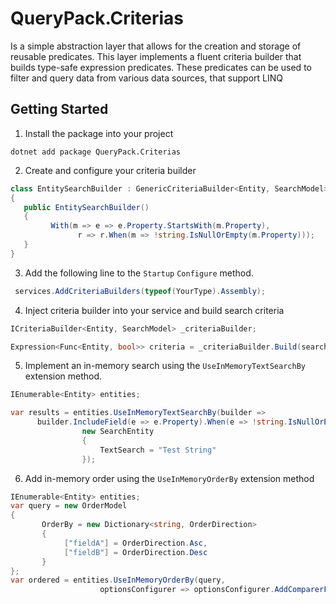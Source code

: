 # QueryPack.Criterias
Is a simple abstraction layer that allows for the creation and storage of reusable predicates. This layer implements a fluent criteria builder that builds type-safe expression predicates. These predicates can be used to filter and query data from various data sources, that support LINQ 

## Getting Started
1. Install the package into your project
```
dotnet add package QueryPack.Criterias
```
2. Create and configure your criteria builder

```c#
class EntitySearchBuilder : GenericCriteriaBuilder<Entity, SearchModel>
{
   public EntitySearchBuilder()
   {
         With(m => e => e.Property.StartsWith(m.Property),
               r => r.When(m => !string.IsNullOrEmpty(m.Property)));
   }
}
```

3. Add the following line to the `Startup`  `Configure` method.

```c#
 services.AddCriteriaBuilders(typeof(YourType).Assembly);
```
4. Inject criteria builder into your service and build search criteria
```c#
ICriteriaBuilder<Entity, SearchModel> _criteriaBuilder;

Expression<Func<Entity, bool>> criteria = _criteriaBuilder.Build(searchModel);
```
5. Implement an in-memory search using the `UseInMemoryTextSearchBy` extension method.
```c#
IEnumerable<Entity> entities;

var results = entities.UseInMemoryTextSearchBy(builder => 
      builder.IncludeField(e => e.Property).When(e => !string.IsNullOrEmpty(e.Property)), 
                new SearchEntity
                {
                    TextSearch = "Test String"
                });
```
6. Add in-memory order using the `UseInMemoryOrderBy` extension method
```c#
IEnumerable<Entity> entities;
var query = new OrderModel
{
       OrderBy = new Dictionary<string, OrderDirection>
       {
            ["fieldA"] = OrderDirection.Asc,
            ["fieldB"] = OrderDirection.Desc
       }
};
var ordered = entities.UseInMemoryOrderBy(query,
                    optionsConfigurer => optionsConfigurer.AddComparerFactory(new EnumNameComparerFactory()));
```

